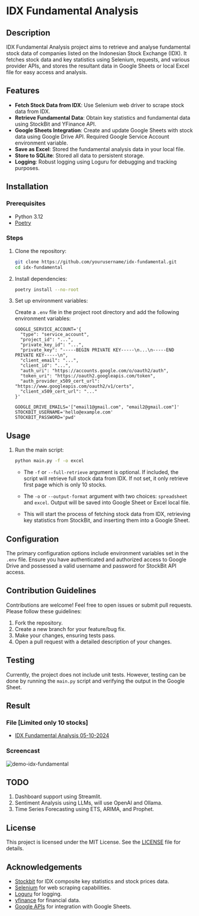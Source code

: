 # IDX Fundamental Analysis

## Description

IDX Fundamental Analysis project aims to retrieve and analyse fundamental stock data of companies listed on the
Indonesian
Stock Exchange (IDX). It fetches stock data and key statistics using Selenium, requests, and various provider APIs, and
stores the resultant data in Google Sheets or local Excel file for easy access and analysis.

## Features

- **Fetch Stock Data from IDX**: Use Selenium web driver to scrape stock data from IDX.
- **Retrieve Fundamental Data**: Obtain key statistics and fundamental data using StockBit and YFinance API.
- **Google Sheets Integration**: Create and update Google Sheets with stock data using Google Drive API. Required
  Google Service Account environment variable.
- **Save as Excel**: Stored the fundamental analysis data in your local file.
- **Store to SQLite**: Stored all data to persistent storage.
- **Logging**: Robust logging using Loguru for debugging and tracking purposes.

## Installation

### Prerequisites

- Python 3.12
- [Poetry](https://python-poetry.org/docs/#installation)

### Steps

1. Clone the repository:

    ```bash
    git clone https://github.com/yourusername/idx-fundamental.git
    cd idx-fundamental
    ```

2. Install dependencies:

    ```bash
    poetry install --no-root
    ```

3. Set up environment variables:

   Create a `.env` file in the project root directory and add the following environment variables:

    ```env
    GOOGLE_SERVICE_ACCOUNT='{
      "type": "service_account",
      "project_id": "...",
      "private_key_id": "...",
      "private_key": "-----BEGIN PRIVATE KEY-----\n...\n-----END PRIVATE KEY-----\n",
      "client_email": "...",
      "client_id": "...",
      "auth_uri": "https://accounts.google.com/o/oauth2/auth",
      "token_uri": "https://oauth2.googleapis.com/token",
      "auth_provider_x509_cert_url": "https://www.googleapis.com/oauth2/v1/certs",
      "client_x509_cert_url": "..."
    }'
  
    GOOGLE_DRIVE_EMAILS='["email1@gmail.com", "email2@gmail.com"]'
    STOCKBIT_USERNAME='hello@example.com'
    STOCKBIT_PASSWORD='pwd'
    ```

## Usage

1. Run the main script:

    ```bash
    python main.py -f -o excel
    ```
    - The `-f` or `--full-retrieve` argument is optional. If included, the script will retrieve full stock data from
      IDX.
      If not set, it only retrieve first page which is only 10 stocks.

    - The `-o` or `--output-format` argument with two choices: `spreadsheet` and `excel`. Output will be saved into
      Google
      Sheet or Excel local file.
    - This will start the process of fetching stock data from IDX, retrieving key statistics from StockBit, and
      inserting them into a Google Sheet.

## Configuration

The primary configuration options include environment variables set in the `.env` file. Ensure you have authenticated
and authorized access to Google Drive and possessed a valid username and password for StockBit API access.

## Contribution Guidelines

Contributions are welcome! Feel free to open issues or submit pull requests. Please follow these guidelines:

1. Fork the repository.
2. Create a new branch for your feature/bug fix.
3. Make your changes, ensuring tests pass.
4. Open a pull request with a detailed description of your changes.

## Testing

Currently, the project does not include unit tests. However, testing can be done by running the `main.py` script and
verifying the output in the Google Sheet.

## Result

### File [Limited only 10 stocks]

- [IDX Fundamental Analysis 05-10-2024](https://drive.zeroinside.id/s/2eakERgsZCMfRPx)

### Screencast

![demo-idx-fundamental](https://github.com/user-attachments/assets/c365cd75-fed7-41c9-8719-17bf36dc97cb)

## TODO

1. Dashboard support using Streamlit.
2. Sentiment Analysis using LLMs, will use OpenAI and Ollama.
3. Time Series Forecasting using ETS, ARIMA, and Prophet.

## License

This project is licensed under the MIT License. See the [LICENSE](LICENSE) file for details.

## Acknowledgements

- [Stockbit](https://stockbit.com) for IDX composite key statistics and stock prices data.
- [Selenium](https://www.selenium.dev/) for web scraping capabilities.
- [Loguru](https://github.com/Delgan/loguru) for logging.
- [yfinance](https://github.com/ranaroussi/yfinance) for financial data.
- [Google APIs](https://developers.google.com/api-client-library/python/) for integration with Google Sheets.
